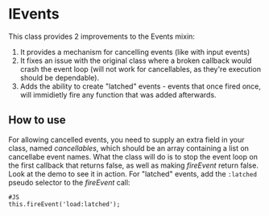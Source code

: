 IEvents
================
This class provides 2 improvements to the Events mixin:

1. It provides a mechanism for cancelling events (like with input events)
2. It fixes an issue with the original class where a broken callback would crash the event loop (will not work for cancellables, as they're execution should be dependable).
3. Adds the ability to create "latched" events - events that once fired once, will immidietly fire any function that was added afterwards.

How to use
----------

For allowing cancelled events, you need to supply an extra field in your class, named *cancellables*, which should be an array containing a list on cancellabe event names.
What the class will do is to stop the event loop on the first callback that returns false, as well as making *fireEvent* return false.
Look at the demo to see it in action.
For "latched" events, add the `:latched` pseudo selector to the *fireEvent* call:
    
    #JS
    this.fireEvent('load:latched');


